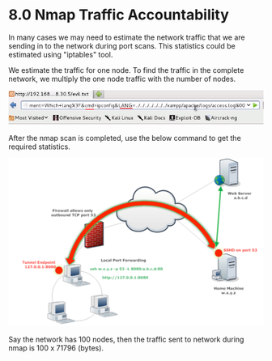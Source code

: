 # 8.0 Nmap Traffic Accountability

In many cases we may need to estimate the network traffic that we are sending in to the network during port scans. This statistics could be estimated using "iptables" tool.

We estimate the traffic for one node. To find the traffic in the complete network, we multiply the one node traffic with the number of nodes.

![](../../.gitbook/assets/image%20%2818%29.png)

After the nmap scan is completed, use the below command to get the required statistics.

![](../../.gitbook/assets/image%20%2816%29.png)

Say the network has 100 nodes, then the traffic sent to network during nmap is 100 x 71796 \(bytes\).

